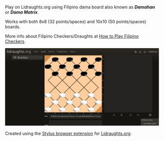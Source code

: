 Play on Lidraughts.org using Filipino dama board also known as ***Damahan*** or ***Dama Matrix***.

Works with both 8x8 (32 points/spaces) and 10x10 (50 points/spaces) boards.

More info about Filipino Checkers/Draughts at [How to Play Filipino Checkers](https://luffykudo.wordpress.com/2024/03/11/how-to-play-filipino-checkers/).

![Filipino checkers draughts damahan dama matrix board on Lidraughts screenshot](https://raw.githubusercontent.com/LuffyKudo/Lidraught-Themes/main/Filipino%20Dama%20Board/Lidraughts%20Dama%20Matrix%20(32)%20Screenshot.bmp)

Created using the [Stylus browser extension](https://add0n.com/stylus.html) for [Lidraughts.org](https://lidraughts.org).
